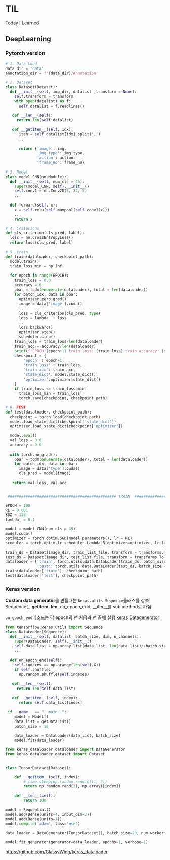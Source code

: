 # TIL 
Today I Learned    


## DeepLearning 
### Pytorch version  

```python
# 1. Data Load
data_dir = 'data'
annotation_dir = f'{data_dir}/Annotation'

# 2. Dataset 
class Dataset(Dataset):
  def __init__(self, img_dir, datalist ,transform = None):
    self.transform = transform
    with open(datalist) as f:
      self.datalist = f.readlines()
   
   def __len__(self): 
     return len(self.datalist)
     
   def __getitem__(self, idx):
      item = self.datalist[idx].split(',')
      ..
      
      return {'image': img, 
              'img_type': img_type,
              'action': action,
              'frame_no': frame_no}
              
# 3. Model
class model_CNN(nn.Module):
  def __init__(self, num_cls = 45):
    super(model_CNN, self).__init__()
    self.conv1 = nn.Conv2D(3, 32, 5)
    ...
    
  def forward(self, x):
    x = self.relu(self.maxpool(self.conv1(x)))
    ...
    return x

# 4. Criterions
def cls_criterion(cls_pred, label):
  loss = nn.CrossEntropyLoss()
  return loss(cls_pred, label)
  
# 5. train 
def train(dataloader, checkpoint_path):
  model.train()
  train_loss_min = np.Inf
  
  for epoch in range(EPOCH):
    train_loss = 0.0
    accuracy = 0
    pbar = tqdm(enumerate(dataloader), total = len(dataloader))
    for batch_idx, data in pbar:
      optimizer.zero_grad()
      image = data['image'].cuda()
      ..
      loss = cls_criterion(cls_pred, type)
      loss = lambda_ + loss
      ..
      loss.backward()
      optimizer.step()
      scheduler.step()
    train_loss = train_loss/len(dataloader)
    train_acc = accuracy/len(dataloader)
    print(f'EPOCH:{epoch+1} train loss: {train_loss} train accuracy: {train_acc}')
    checkpoint = {
        'epoch' : epoch+1,
        'train_loss' : train_loss,
        'train_acc': train_acc,
        'state_dict': model.state_dict(),
        'optimizer':optimizer.state_dict()
    }
    if train_loss <= train_loss_min:
      train_loss_min = train_loss
      torch.save(checkpoint, checkpoint_path)

# 6. TEST
def test(dataloader, checkpoint_path):
  checkpoint = torch.load(checkpoint_path)
  model.load_state_dict(checkpoint['state_dict'])
  optimizer.load_state_dict(checkpoint['optimizer'])
  
  model.eval()
  val_loss = 0.0
  accuracy = 0.0
  
  with torch.no_grad():
    pbar = tqdm(enumerate(dataloader), total = len(dataloader))
    for batch_idx, data in pbar:
      image = data['type'].cuda()
      cls_pred = model(image)
      ..
   return val_loss, val_acc


 ################################################ TRAIN  ################################################

EPOCH = 100
RL = 0.001
BSZ = 128
lambda_ = 0.1

model = model_CNN(num_cls = 45)
model.cuda()
optimizer = torch.optim.SGD(model.parameters(), lr = RL)
sceduler = torch.optim.lr_scheduler.LambdaLR(optimizer=optimizer, lr_lambda = lambda epoch:0.95**epoch, last_epoch = -1)

train_ds = Dataset(image_dir, train_list_file, transform = transforms.ToTensor())
test_ds = Dataset(image_dir, test_list_file, transform = transforms.ToTensor())
dataloader = {'train': torch.utils.data.DataLoader(train_ds, batch_size = BSZ, shuffle = True),
              'test': torch.utils.data.DataLoader(test_ds, batch_size = BSZ, shuffle = False)}
train(dataloader['train'], checkpoint_path)
test(dataloader['test'], checkpoint_path)
```
### Keras version    
**Custom data generator**을 만들때는 ```keras.utils.Sequence```클래스를 상속   
Sequence는 __getitem__, __len__, on_epoch_end, __iter__를 sub method로 가짐   

```on_epoch_end```메소드는 각 epoch의 맨 처음과 맨 끝에 실행
[keras Datagenerator](http://www.kwangsiklee.com/2018/11/keras%EC%97%90%EC%84%9C-sequence%EB%A5%BC-%EC%9D%B4%EC%9A%A9%ED%95%98%EC%97%AC-%EB%8C%80%EC%9A%A9%EB%9F%89-%EB%8D%B0%EC%9D%B4%ED%84%B0%EC%85%8B-%EC%B2%98%EB%A6%AC%ED%95%98%EA%B8%B0/)
```python
from tensorflow.keras.utils import Sequence
class DataLoader(Sequence):
  def __init__(self, datalist, batch_size, dim, n_channels):
    super(DataLoader, self).__init__()
    self.data_list = np.array_list(data_list, len(data_list)//batch_size)
    ...
    
  def on_epoch_end(self):
    self.indexes == np.arange(len(self.X))
    if self.shuffle:
      np.random.shuffle(self.indexes)
      
   def __len__(self):
     return len(self.data_list)
     
   def __getitem__(self, index):
      return self.data_list[index]
 
 if __name__ == "__main__":
    model = Model()
    data_list = getDataList()
    batch_size = 16
    
    data_loader = DataLoader(data_list, batch_size)
    model.fit(data_loader)
```
```python
from keras_dataloader.dataloader import DataGenerator
from keras_dataloader.dataset import Dataset


class TensorDataset(Dataset):

    def __getitem__(self, index):
        # time.sleep(np.random.randint(1, 3))
        return np.random.rand(3), np.array([index])

    def __len__(self):
        return 100
        
model = Sequential()
model.add(Dense(units=4, input_dim=3))
model.add(Dense(units=1))
model.compile('adam', loss='mse')

data_loader = DataGenerator(TensorDataset(), batch_size=20, num_workers=0)

model.fit_generator(generator=data_loader, epochs=1, verbose=1)
```
https://github.com/GlassyWing/keras_dataloader
